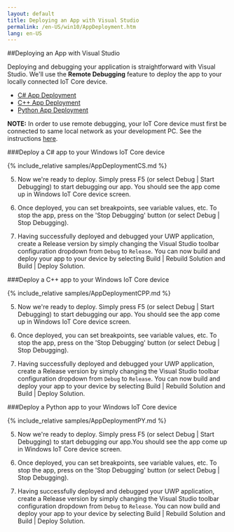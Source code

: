 ```yaml
---
layout: default
title: Deploying an App with Visual Studio
permalink: /en-US/win10/AppDeployment.htm
lang: en-US
---
```


##Deploying an App with Visual Studio

Deploying and debugging your application is straightforward with Visual Studio. We'll use the **Remote Debugging** feature to deploy the app to your locally connected IoT Core device. 

* [C# App Deployment](#csharp)
* [C++ App Deployment](#cpp)
* [Python App Deployment](#python)

**NOTE:** In order to use remote debugging, your IoT Core device must first be connected to same local network as your development PC. See the instructions [here]({{site.baseurl}}/{{page.lang}}/win10/ConnectToDevice.htm).

<a name="csharp"/>

###Deploy a C# app to your Windows IoT Core device 

{% include_relative samples/AppDeploymentCS.md %}

5. Now we're ready to deploy. Simply press F5 (or select Debug \| Start Debugging) to start debugging our app. You should see the app come up in Windows IoT Core device screen.

6. Once deployed, you can set breakpoints, see variable values, etc. To stop the app, press on the 'Stop Debugging' button (or select Debug \| Stop Debugging).

7. Having successfully deployed and debugged your UWP application, create a Release version by simply changing the Visual Studio toolbar configuration dropdown from `Debug` to `Release`.  You can now build and deploy your app to your device by selecting Build \| Rebuild Solution and Build \| Deploy Solution.

<a name="cpp"/>

###Deploy a C++ app to your Windows IoT Core device

{% include_relative samples/AppDeploymentCPP.md %}

5. Now we're ready to deploy. Simply press F5 (or select Debug \| Start Debugging) to start debugging our app. You should see the app come up in Windows IoT Core device screen.

6. Once deployed, you can set breakpoints, see variable values, etc. To stop the app, press on the 'Stop Debugging' button (or select Debug \| Stop Debugging).

7. Having successfully deployed and debugged your UWP application, create a Release version by simply changing the Visual Studio toolbar configuration dropdown from `Debug` to `Release`.  You can now build and deploy your app to your device by selecting Build \| Rebuild Solution and Build \| Deploy Solution.

<a name="python"/>

###Deploy a Python app to your Windows IoT Core device

{% include_relative samples/AppDeploymentPY.md %}

5. Now we're ready to deploy. Simply press F5 (or select Debug \| Start Debugging) to start debugging our app.You should see the app come up in Windows IoT Core device screen.

6. Once deployed, you can set breakpoints, see variable values, etc. To stop the app, press on the 'Stop Debugging' button (or select Debug \| Stop Debugging).

7. Having successfully deployed and debugged your UWP application, create a Release version by simply changing the Visual Studio toolbar configuration dropdown from `Debug` to `Release`.  You can now build and deploy your app to your device by selecting Build \| Rebuild Solution and Build \| Deploy Solution.
